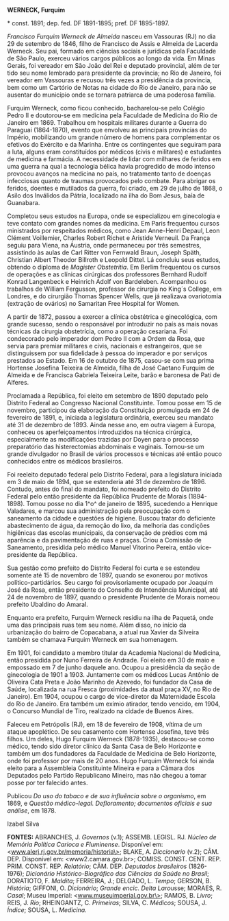 **WERNECK, Furquim**

\* const. 1891; dep. fed. DF 1891-1895; pref. DF 1895-1897.

*Francisco Furquim Werneck de Almeida* nasceu em Vassouras (RJ) no dia
29 de setembro de 1846, filho de Francisco de Assis e Almeida de Lacerda
Werneck. Seu pai, formado em ciências sociais e jurídicas pela Faculdade
de São Paulo, exerceu vários cargos públicos ao longo da vida. Em Minas
Gerais, foi vereador em São João del Rei e deputado provincial, além de
ter tido seu nome lembrado para presidente da província; no Rio de
Janeiro, foi vereador em Vassouras e recusou três vezes a presidência da
província, bem como um Cartório de Notas na cidade do Rio de Janeiro,
para não se ausentar do município onde se tornara patriarca de uma
poderosa família.

Furquim Werneck, como ficou conhecido, bacharelou-se pelo Colégio Pedro
II e doutorou-se em medicina pela Faculdade de Medicina do Rio de
Janeiro em 1869. Trabalhou em hospitais militares durante a Guerra do
Paraguai (1864-1870), evento que envolveu as principais províncias do
Império, mobilizando um grande número de homens para complementar os
efetivos do Exército e da Marinha. Entre os contingentes que seguiram
para a luta, alguns eram constituídos por médicos (civis e militares) e
estudantes de medicina e farmácia. A necessidade de lidar com milhares
de feridos em uma guerra na qual a tecnologia bélica havia progredido de
modo intenso provocou avanços na medicina no país, no tratamento tanto
de doenças infecciosas quanto de traumas provocados pelo combate. Para
abrigar os feridos, doentes e mutilados da guerra, foi criado, em 29 de
julho de 1868, o Asilo dos Inválidos da Pátria, localizado na ilha do
Bom Jesus, baía de Guanabara.

Completou seus estudos na Europa, onde se especializou em ginecologia e
teve contato com grandes nomes da medicina. Em Paris frequentou cursos
ministrados por respeitados médicos, como Jean Anne-Henri Depaul, Leon
Clément Voillemier, Charles Robert Richet e Aristide Verneuil. Da França
seguiu para Viena, na Áustria, onde permaneceu por três semestres,
assistindo às aulas de Carl Ritter von Fernwald Braun, Joseph Späth,
Christian Albert Theodor Billroth e Leopold Dittel. Lá concluiu seus
estudos, obtendo o diploma de *Magister Obstetritia*. Em Berlim
frequentou os cursos de operações e as clínicas cirúrgicas dos
professores Bernhard Rudolf Konrad Langenbeck e Heinrich Adolf von
Bardeleben. Acompanhou os trabalhos de William Fergusson, professor de
cirurgia no King´s College, em Londres, e do cirurgião Thomas Spencer
Wells, que já realizava ovariotomia (extração de ovários) no Samaritan
Free Hospital for Women.

A partir de 1872, passou a exercer a clínica obstétrica e ginecológica,
com grande sucesso, sendo o responsável por introduzir no país as mais
novas técnicas da cirurgia obstetrícia, como a operação cesariana. Foi
condecorado pelo imperador dom Pedro II com a Ordem da Rosa, que servia
para premiar militares e civis, nacionais e estrangeiros, que se
distinguissem por sua fidelidade à pessoa do imperador e por serviços
prestados ao Estado. Em 16 de outubro de 1875, casou-se com sua prima
Hortense Josefina Teixeira de Almeida, filha de José Caetano Furquim de
Almeida e de Francisca Gabriela Teixeira Leite, barão e baronesa de Pati
de Alferes.

Proclamada a República, foi eleito em setembro de 1890 deputado pelo
Distrito Federal ao Congresso Nacional Constituinte. Tomou posse em 15
de novembro, participou da elaboração da Constituição promulgada em 24
de fevereiro de 1891, e, iniciada a legislatura ordinária, exerceu seu
mandato até 31 de dezembro de 1893. Ainda nesse ano, em outra viagem à
Europa, conheceu os aperfeiçoamentos introduzidos na técnica cirúrgica,
especialmente as modificações trazidas por Doyen para o processo
preparatório das histerectomias abdominais e vaginais. Tornou-se um
grande divulgador no Brasil de vários processos e técnicas até então
pouco conhecidos entre os médicos brasileiros.

Foi reeleito deputado federal pelo Distrito Federal, para a legislatura
iniciada em 3 de maio de 1894, que se estenderia até 31 de dezembro de
1896. Contudo, antes do final do mandato, foi nomeado prefeito do
Distrito Federal pelo então presidente da República Prudente de Morais
(1894-1898). Tomou posse no dia 1^o^ de janeiro de 1895, sucedendo a
Henrique Valadares, e marcou sua administração pela preocupação com o
saneamento da cidade e questões de higiene. Buscou tratar do deficiente
abastecimento de água, da remoção do lixo, da melhoria das condições
higiênicas das escolas municipais, da conservação de prédios com má
aparência e da pavimentação de ruas e praças. Criou a Comissão de
Saneamento, presidida pelo médico Manuel Vitorino Pereira, então
vice-presidente da República.

Sua gestão como prefeito do Distrito Federal foi curta e se estendeu
somente até 15 de novembro de 1897, quando se exonerou por motivos
político-partidários. Seu cargo foi provisoriamente ocupado por Joaquim
José da Rosa, então presidente do Conselho de Intendência Municipal, até
24 de novembro de 1897, quando o presidente Prudente de Morais nomeou
prefeito Ubaldino do Amaral.

Enquanto era prefeito, Furquim Werneck residiu na ilha de Paquetá, onde
uma das principais ruas tem seu nome. Além disso, no início da
urbanização do bairro de Copacabana, a atual rua Xavier da Silveira
também se chamava Furquim Werneck em sua homenagem.

Em 1901, foi candidato a membro titular da Academia Nacional de
Medicina, então presidida por Nuno Ferreira de Andrade. Foi eleito em 30
de maio e empossado em 7 de junho daquele ano. Ocupou a presidência da
seção de ginecologia de 1901 a 1903. Juntamente com os médicos Lucas
Antônio de Oliveira Cata Preta e João Marinho de Azevedo, foi fundador
da Casa de Saúde, localizada na rua Fresca (proximidades da atual praça
XV, no Rio de Janeiro). Em 1904, ocupou o cargo de vice-diretor da
Maternidade Escola do Rio de Janeiro. Era também um exímio atirador,
tendo vencido, em 1904, o Concurso Mundial de Tiro, realizado na cidade
de Buenos Aires.

Faleceu em Petrópolis (RJ), em 18 de fevereiro de 1908, vítima de um
ataque apoplético. De seu casamento com Hortense Josefina, teve três
filhos. Um deles, Hugo Furquim Werneck (1878-1935), destacou-se como
médico, tendo sido diretor clínico da Santa Casa de Belo Horizonte e
também um dos fundadores da Faculdade de Medicina de Belo Horizonte,
onde foi professor por mais de 20 anos. Hugo Furquim Werneck foi ainda
eleito para a Assembleia Constituinte Mineira e para a Câmara dos
Deputados pelo Partido Republicano Mineiro, mas não chegou a tomar posse
por ter falecido antes.

Publicou *Do uso do tabaco e de sua influência sobre o organismo*, em
1869, e *Questão médico-legal. Defloramento; documentos oficiais e sua
análise*, em 1878.

Izabel Silva

**FONTES:** ABRANCHES, J. *Governos* (v.1); ASSEMB. LEGISL. RJ. *Núcleo
de Memória Política Carioca e Fluminense*. Disponível em:
\<www.alerj.rj.gov.br/memoria/historia\>; BLAKE, A. *Diccionario* (v.2);
CÂM. DEP. Disponível em: \<www2.camara.gov.br\>; COMISS. CONST. CENT.
REP. PRIM. CONST. REP. *Relatório*; CÂM. DEP. *Deputados brasileiros*
(1826-1976); *Dicionário Histórico-Biográfico das Ciências da Saúde no
Brasil*; DORATIOTO, F. *Maldita*; FERREIRA, J.; DELGADO, L. *Tempo*;
GERSON, B. *História*; GIFFONI, O. *Dicionário*; *Grande encic. Delta
Laro*usse; MORAES, R. *Casal*; Museu Imperial:
\<www.museuimperial.gov.br\>; RAMOS, B. *Livro*; REIS, J. *Rio*;
RHEINGANTZ, C. *Primeiras*; SILVA, C. *Médicos*; SOUSA, J. *Índice*;
SOUSA, L. *Medicina.*
